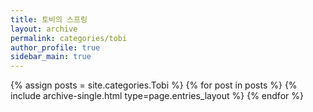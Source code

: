 ```yaml
---
title: 토비의 스프링
layout: archive
permalink: categories/tobi
author_profile: true
sidebar_main: true
---
```


{% assign posts = site.categories.Tobi %}
{% for post in posts %} {% include archive-single.html type=page.entries_layout %} {% endfor %}
